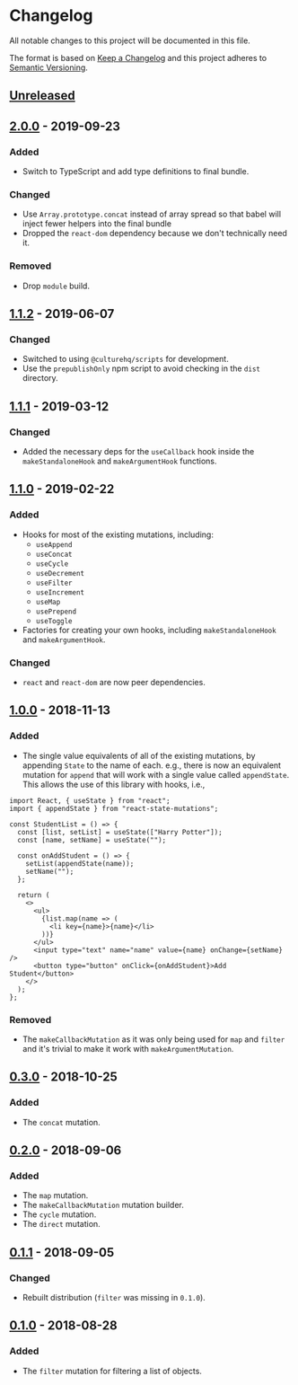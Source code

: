 # Changelog

All notable changes to this project will be documented in this file.

The format is based on [Keep a Changelog](http://keepachangelog.com/en/1.0.0/) and this project adheres to [Semantic Versioning](http://semver.org/spec/v2.0.0.html).

## [Unreleased]

## [2.0.0] - 2019-09-23

### Added

- Switch to TypeScript and add type definitions to final bundle.

### Changed

- Use `Array.prototype.concat` instead of array spread so that babel will inject fewer helpers into the final bundle
- Dropped the `react-dom` dependency because we don't technically need it.

### Removed

- Drop `module` build.

## [1.1.2] - 2019-06-07

### Changed

- Switched to using `@culturehq/scripts` for development.
- Use the `prepublishOnly` npm script to avoid checking in the `dist` directory.

## [1.1.1] - 2019-03-12

### Changed

- Added the necessary deps for the `useCallback` hook inside the `makeStandaloneHook` and `makeArgumentHook` functions.

## [1.1.0] - 2019-02-22

### Added

- Hooks for most of the existing mutations, including:
  - `useAppend`
  - `useConcat`
  - `useCycle`
  - `useDecrement`
  - `useFilter`
  - `useIncrement`
  - `useMap`
  - `usePrepend`
  - `useToggle`
- Factories for creating your own hooks, including `makeStandaloneHook` and `makeArgumentHook`.

### Changed

- `react` and `react-dom` are now peer dependencies.

## [1.0.0] - 2018-11-13

### Added

- The single value equivalents of all of the existing mutations, by appending `State` to the name of each. e.g., there is now an equivalent mutation for `append` that will work with a single value called `appendState`. This allows the use of this library with hooks, i.e.,

```
import React, { useState } from "react";
import { appendState } from "react-state-mutations";

const StudentList = () => {
  const [list, setList] = useState(["Harry Potter"]);
  const [name, setName] = useState("");

  const onAddStudent = () => {
    setList(appendState(name));
    setName("");
  };

  return (
    <>
      <ul>
        {list.map(name => (
          <li key={name}>{name}</li>
        ))}
      </ul>
      <input type="text" name="name" value={name} onChange={setName} />
      <button type="button" onClick={onAddStudent}>Add Student</button>
    </>
  );
};
```

### Removed

- The `makeCallbackMutation` as it was only being used for `map` and `filter` and it's trivial to make it work with `makeArgumentMutation`.

## [0.3.0] - 2018-10-25

### Added

- The `concat` mutation.

## [0.2.0] - 2018-09-06

### Added

- The `map` mutation.
- The `makeCallbackMutation` mutation builder.
- The `cycle` mutation.
- The `direct` mutation.

## [0.1.1] - 2018-09-05

### Changed

- Rebuilt distribution (`filter` was missing in `0.1.0`).

## [0.1.0] - 2018-08-28

### Added

- The `filter` mutation for filtering a list of objects.

[unreleased]: https://github.com/CultureHQ/react-state-mutations/compare/v2.0.0...HEAD
[2.0.0]: https://github.com/CultureHQ/react-state-mutations/compare/v1.1.2...v2.0.0
[1.1.2]: https://github.com/CultureHQ/react-state-mutations/compare/v1.1.1...v1.1.2
[1.1.1]: https://github.com/CultureHQ/react-state-mutations/compare/v1.1.0...v1.1.1
[1.1.0]: https://github.com/CultureHQ/react-state-mutations/compare/v1.0.0...v1.1.0
[1.0.0]: https://github.com/CultureHQ/react-state-mutations/compare/v0.3.0...v1.0.0
[0.3.0]: https://github.com/CultureHQ/react-state-mutations/compare/v0.2.0...v0.3.0
[0.2.0]: https://github.com/CultureHQ/react-state-mutations/compare/v0.1.1...v0.2.0
[0.1.1]: https://github.com/CultureHQ/react-state-mutations/compare/v0.1.0...v0.1.1
[0.1.0]: https://github.com/CultureHQ/react-state-mutations/compare/2938cf...v0.1.0
